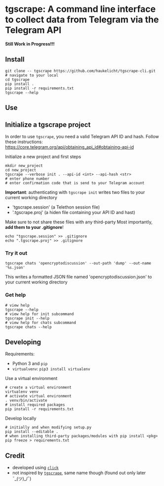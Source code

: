 # tgscrape: A command line interface to collect data from Telegram via the Telegram API 

**Still Work in Progress!!!**

## Install 

```shell
git clone -- tgscrape https://github.com/haukelicht/tgscrape-cli.git
# navigate to your local 
cd tgscrape
pip install .
pip install -r requirements.txt
tgscrape --help
```

## Use

## Initialize a tgscrape project

In order to use `tgscrape`, you need a valid Telegram API ID and hash.
Follow these instructions: https://core.telegram.org/api/obtaining_api_id#obtaining-api-id
 
Initialize a new project and first steps

```shell
mkdir new_project
cd new_project
tgscrape --verbose init . --api-id <int> --api-hash <str>
# enter phone number
# enter confirmation code that is send to your Telegram account
```
**Important**: authenticating with `tgscrape init` writes two files to your current working directory

- 'tgscrape.session' (a Telethon session file)
- '.tgscrape.proj' (a hiden file containing your API ID and hast)

Make sure to not share these files with any third-party
Most importantly, **add them to your .gitignore**!

```
echo "tgscrape.session" >> .gitignore
echo ".tgscrape.proj" >> .gitignore
```

### Try it out

```shell
tgscrape chats 'opencryptodiscussion' --out-path 'dump' --out-name '%s.json' 
```
This writes a formatted JSON file named 'opencryptodiscussion.json' to your current working directory

### Get help

```shell
# view help
tgscrape --help
# view help for init subcommand
tgscrape init --help
# view help for chats subcommand
tgscrape chats --help
```

## Developing

Requirements:

- Python 3 and `pip`
- `virtualvenv`: `pip3 install virtualenv`


Use a virtual environment

```shell 
# create a virtual environment
virtualenv venv
# activate virtual environment
. venv/bin/activate
# install required packages
pip install -r requirements.txt
```

Develop locally

```shell
# initially and when modifying setup.py
pip install --editable .
# when installing third-party packages/modules with pip install <pkg>
pip freeze > requirements.txt
```


## Credit

- developed using [`click`](https://palletsprojects.com/p/click/)
- not inspired by [`tgscrape`](https://github.com/logr4y/tgscrape), same name though (found out only later ¯\_(ツ)_/¯)